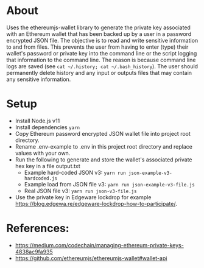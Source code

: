 # About

Uses the ethereumjs-wallet library to generate the private key associated with an Ethereum wallet that has been
backed up by a user in a password encrypted JSON file.
The objective is to read and write sensitive information to and from files.
This prevents the user from having to enter (type) their wallet's password or private key into the command line
or the script logging that information to the command line.
The reason is because command line logs are saved (see `cat ~/.history; cat ~/.bash_history`).
The user should permanently delete history and any input or outputs files that may contain any sensitive information.

# Setup

* Install Node.js v11
* Install dependencies `yarn`
* Copy Ethereum password encrypted JSON wallet file into project root directory.
* Rename .env-example to .env in this project root directory and replace values with your own.
* Run the following to generate and store the wallet's associated private hex key in a file output.txt
  * Example hard-coded JSON v3: `yarn run json-example-v3-hardcoded.js`
  * Example load from JSON file v3: `yarn run json-example-v3-file.js`
  * Real JSON file v3: `yarn run json-v3-file.js`
* Use the private key in Edgeware lockdrop for example https://blog.edgewa.re/edgeware-lockdrop-how-to-participate/. 

# References:

* https://medium.com/codechain/managing-ethereum-private-keys-4838ac9fa935
* https://github.com/ethereumjs/ethereumjs-wallet#wallet-api